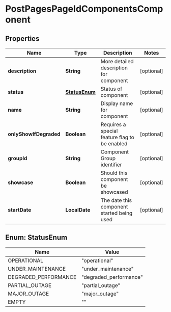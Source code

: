 

# PostPagesPageIdComponentsComponent


## Properties

Name | Type | Description | Notes
------------ | ------------- | ------------- | -------------
**description** | **String** | More detailed description for component |  [optional]
**status** | [**StatusEnum**](#StatusEnum) | Status of component |  [optional]
**name** | **String** | Display name for component |  [optional]
**onlyShowIfDegraded** | **Boolean** | Requires a special feature flag to be enabled |  [optional]
**groupId** | **String** | Component Group identifier |  [optional]
**showcase** | **Boolean** | Should this component be showcased |  [optional]
**startDate** | **LocalDate** | The date this component started being used |  [optional]



## Enum: StatusEnum

Name | Value
---- | -----
OPERATIONAL | &quot;operational&quot;
UNDER_MAINTENANCE | &quot;under_maintenance&quot;
DEGRADED_PERFORMANCE | &quot;degraded_performance&quot;
PARTIAL_OUTAGE | &quot;partial_outage&quot;
MAJOR_OUTAGE | &quot;major_outage&quot;
EMPTY | &quot;&quot;



